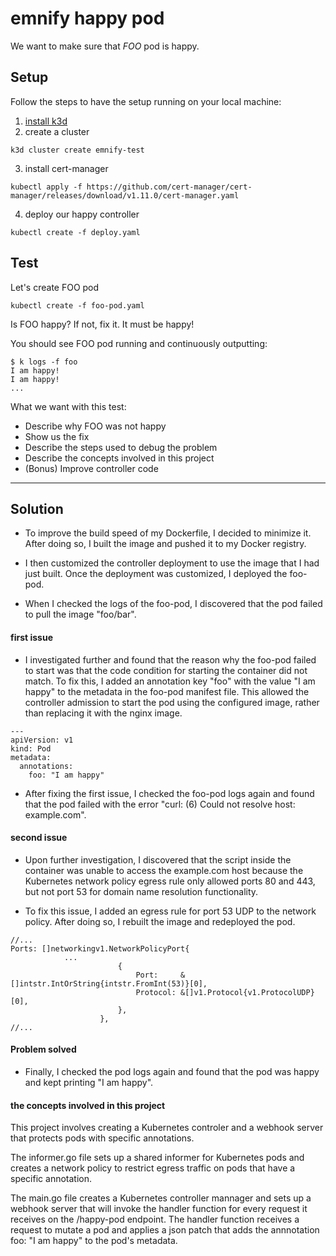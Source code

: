 # emnify happy pod

We want to make sure that _FOO_ pod is happy.

## Setup

Follow the steps to have the setup running on your local machine:

1. [install k3d](https://k3d.io/v5.4.7/#installation)
2. create a cluster
```shell
k3d cluster create emnify-test
```
3. install cert-manager
```shell
kubectl apply -f https://github.com/cert-manager/cert-manager/releases/download/v1.11.0/cert-manager.yaml
```
4. deploy our happy controller
```shell
kubectl create -f deploy.yaml
```

## Test
Let's create FOO pod
```shell
kubectl create -f foo-pod.yaml
```

Is FOO happy? If not, fix it. It must be happy!

You should see FOO pod running and continuously outputting:
```shell
$ k logs -f foo
I am happy!
I am happy!
...
```

What we want with this test:
- Describe why FOO was not happy
- Show us the fix
- Describe the steps used to debug the problem
- Describe the concepts involved in this project
- (Bonus) Improve controller code

------------------------------------------------------------------------
## Solution
- To improve the build speed of my Dockerfile, I decided to minimize it. After doing so, I built the image and pushed it to my Docker registry.

- I then customized the controller deployment to use the image that I had just built. Once the deployment was customized, I deployed the foo-pod.

- When I checked the logs of the foo-pod, I discovered that the pod failed to pull the image "foo/bar".

#### first issue
- I investigated further and found that the reason why the foo-pod failed to start was that the code condition for starting the container did not match. To fix this, I added an annotation key "foo" with the value "I am happy" to the metadata in the foo-pod manifest file. This allowed the controller admission to start the pod using the configured image, rather than replacing it with the nginx image.
```
---
apiVersion: v1
kind: Pod
metadata:
  annotations:
    foo: "I am happy"
```
- After fixing the first issue, I checked the foo-pod logs again and found that the pod failed with the error "curl: (6) Could not resolve host: example.com".

#### second issue
- Upon further investigation, I discovered that the script inside the container was unable to access the example.com host because the Kubernetes network policy egress rule only allowed ports 80 and 443, but not port 53 for domain name resolution functionality.

- To fix this issue, I added an egress rule for port 53 UDP to the network policy. After doing so, I rebuilt the image and redeployed the pod.
```
//...
Ports: []networkingv1.NetworkPolicyPort{
            ...
						{
							Port:     &[]intstr.IntOrString{intstr.FromInt(53)}[0],
							Protocol: &[]v1.Protocol{v1.ProtocolUDP}[0],
						},
					},
//...
```
#### Problem solved
- Finally, I checked the pod logs again and found that the pod was happy and kept printing "I am happy".

#### the concepts involved in this project
This project involves creating a Kubernetes controler and a webhook server that protects pods with specific annotations.

The informer.go file sets up a shared informer for Kubernetes pods and creates a network policy to restrict egress traffic on pods that have a specific annotation. 

The main.go file creates a Kubernetes controller mannager and sets up a webhook server that will invoke the handler function for every request it receives on the /happy-pod endpoint. The handler function receives a request to mutate a pod and applies a json patch that adds the annnotation foo: "I am happy" to the pod's metadata.